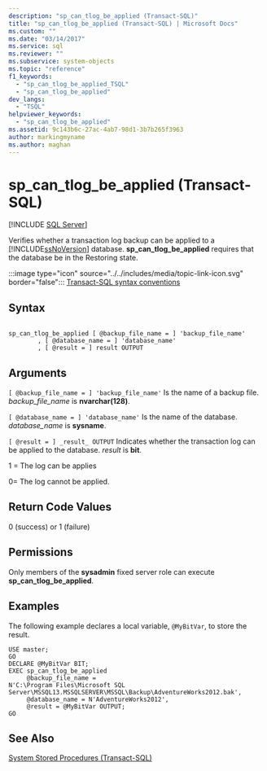 ```yaml
---
description: "sp_can_tlog_be_applied (Transact-SQL)"
title: "sp_can_tlog_be_applied (Transact-SQL) | Microsoft Docs"
ms.custom: ""
ms.date: "03/14/2017"
ms.service: sql
ms.reviewer: ""
ms.subservice: system-objects
ms.topic: "reference"
f1_keywords: 
  - "sp_can_tlog_be_applied_TSQL"
  - "sp_can_tlog_be_applied"
dev_langs: 
  - "TSQL"
helpviewer_keywords: 
  - "sp_can_tlog_be_applied"
ms.assetid: 9c143b6c-27ac-4ab7-98d1-3b7b265f3963
author: markingmyname
ms.author: maghan
---
```

# sp_can_tlog_be_applied (Transact-SQL)
[!INCLUDE [SQL Server](../../includes/applies-to-version/sqlserver.md)]

  Verifies whether a transaction log backup can be applied to a [!INCLUDE[ssNoVersion](../../includes/ssnoversion-md.md)] database. **sp_can_tlog_be_applied** requires that the database be in the Restoring state.  
  
 :::image type="icon" source="../../includes/media/topic-link-icon.svg" border="false"::: [Transact-SQL syntax conventions](../../t-sql/language-elements/transact-sql-syntax-conventions-transact-sql.md)  
  
## Syntax  
  
```  
  
sp_can_tlog_be_applied [ @backup_file_name = ] 'backup_file_name'   
        , [ @database_name = ] 'database_name'   
        , [ @result = ] result OUTPUT  
```  
  
## Arguments  
`[ @backup_file_name = ] 'backup_file_name'`
 Is the name of a backup file. *backup_file_name* is **nvarchar(128)**.  
  
`[ @database_name = ] 'database_name'`
 Is the name of the database. *database_name* is **sysname**.  
  
`[ @result = ] _result_ OUTPUT`
 Indicates whether the transaction log can be applied to the database. *result* is **bit**.  
  
 1 = The log can be applies  
  
 0= The log cannot be applied.  
  
## Return Code Values  
 0 (success) or 1 (failure)  
  
## Permissions  
 Only members of the **sysadmin** fixed server role can execute **sp_can_tlog_be_applied**.  
  
## Examples  
 The following example declares a local variable, `@MyBitVar`, to store the result.  
  
```  
USE master;  
GO  
DECLARE @MyBitVar BIT;  
EXEC sp_can_tlog_be_applied  
     @backup_file_name =   
N'C:\Program Files\Microsoft SQL Server\MSSQL13.MSSQLSERVER\MSSQL\Backup\AdventureWorks2012.bak',  
     @database_name = N'AdventureWorks2012',  
     @result = @MyBitVar OUTPUT;  
GO  
```  
  
## See Also  
 [System Stored Procedures &#40;Transact-SQL&#41;](../../relational-databases/system-stored-procedures/system-stored-procedures-transact-sql.md)  
  
  
